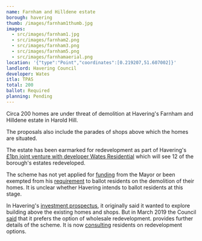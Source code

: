 ```yaml
---
name: Farnham and Hilldene estate 
borough: havering
thumb: /images/farnham1thumb.jpg
images:
  - src/images/farnham1.jpg
  - src/images/farnham2.png
  - src/images/farnham3.png
  - src/images/farnham5.png
  - src/images/farnhamaerial.png
location: '{"type":"Point","coordinates":[0.219207,51.607002]}'
landlord: Havering Council
developer: Wates
itla: TPAS
total: 200
ballot: Required
planning: Pending
---
```

Circa 200 homes are under threat of demolition at Havering's Farnham and Hilldene estate in Harold Hill. 

The proposals also include the parades of shops above which the homes are situated.

The estate has been earmarked for redevelopment as part of Havering's [£1bn joint venture with developer Wates Residential](https://www.wates.co.uk/articles/case-study/borough-of-havering-housing-redevelopment/) which will see 12 of the borough's estates redeveloped.

The scheme has not yet applied for [funding](/approved/funding) from the Mayor or been exempted from his [requirement](/approved/ballotexemptions) to ballot residents on the demolition of their homes. It is unclear whether Havering intends to ballot residents at this stage.

In Havering's [investment prospectus](https://www.investinhavering.co.uk/wp-content/uploads/2017/03/Vision-interactive-map.pdf), it originally said it wanted to explore building above the existing homes and shops. But in March 2019 the Council [said](https://www.romfordrecorder.co.uk/news/havering-council-plans-for-regeneration-in-harold-hill-1-5944449) that it prefers the option of wholesale redevelopment. provides further details of the scheme. It is now [consulting](https://www.havering.gov.uk/news/article/722/harold_hill_residents_encouraged_to_share_views_on_regeneration_project) residents on redevelopment options.


